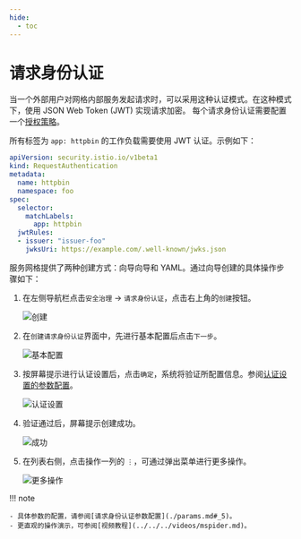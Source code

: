 ```yaml
---
hide:
  - toc
---
```


# 请求身份认证

当一个外部用户对网格内部服务发起请求时，可以采用这种认证模式。在这种模式下，使用 JSON Web Token (JWT) 实现请求加密。
每个请求身份认证需要配置一个[授权策略](./authorize.md)。

所有标签为 `app: httpbin` 的工作负载需要使用 JWT 认证。示例如下：

```yaml
apiVersion: security.istio.io/v1beta1
kind: RequestAuthentication
metadata:
  name: httpbin
  namespace: foo
spec:
  selector:
    matchLabels:
      app: httpbin
  jwtRules:
  - issuer: "issuer-foo"
    jwksUri: https://example.com/.well-known/jwks.json
```

服务网格提供了两种创建方式：向导向导和 YAML。通过向导创建的具体操作步骤如下：

1. 在左侧导航栏点击`安全治理` -> `请求身份认证`，点击右上角的`创建`按钮。

    ![创建](https://docs.daocloud.io/daocloud-docs-images/docs/mspider/images/request01.png)

2. 在`创建请求身份认证`界面中，先进行基本配置后点击`下一步`。

    ![基本配置](https://docs.daocloud.io/daocloud-docs-images/docs/mspider/images/request02.png)

3. 按屏幕提示进行认证设置后，点击`确定`，系统将验证所配置信息。参阅[认证设置的参数配置](./params.md#_7)。

    ![认证设置](https://docs.daocloud.io/daocloud-docs-images/docs/mspider/images/request03.png)

4. 验证通过后，屏幕提示创建成功。

    ![成功](https://docs.daocloud.io/daocloud-docs-images/docs/mspider/images/request04.png)

5. 在列表右侧，点击操作一列的 `⋮`，可通过弹出菜单进行更多操作。

    ![更多操作](https://docs.daocloud.io/daocloud-docs-images/docs/mspider/images/request05.png)

!!! note

    - 具体参数的配置，请参阅[请求身份认证参数配置](./params.md#_5)。
    - 更直观的操作演示，可参阅[视频教程](../../../videos/mspider.md)。
